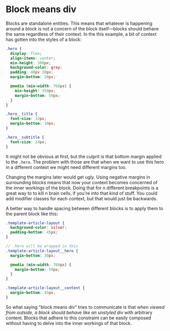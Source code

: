 # Block means div

Blocks are standalone entities. This means that whatever is happening around a block is not a concern of the block itself—blocks should behave the same regardless of their context. In the this example, a bit of context has gotten into the styles of a block:

```scss
.hero {
  display: flex;
  align-items: center;
  min-height: 300px;
  background-color: gray;
  padding: 40px 20px;
  margin-bottom: 20px;

  @media (min-width: 768px) {
    min-height: 350px;
    margin-bottom: 50px;
  }
}

.hero__title {
  font-size: 32px;
  margin-bottom: 10px;
}

.hero__subtitle {
  font-size: 24px;
}
```

It might not be obvious at first, but the culprit is that bottom margin applied to the `.hero`. The problem with those are that when we want to use this hero in a different context we might need different margins too.

Changing the margins later would get ugly. Using negative margins in surrounding blocks means that now your context becomes concerned of the inner workings of the block. Doing that for n different breakpoints is a great way to to kill n brain cells, if you're into that kind of stuff. You could add modifier classes for each context, but that would just be backwards.

A better way to handle spacing between different blocks is to apply them to the parent block like this:

```scss
.template-article-layout {
  background-color: silver;
  padding-bottom: 45px;
}

// .hero will be wrapped in this
.template-article-layout__hero {
  margin-bottom: 30px;

  @media (min-width: 768px) {
    margin-bottom: 50px;
  }
}

.template-article-layout__content {
  margin-bottom: 45px;
}
```

So what saying "block means div" tries to communicate is that *when viewed from outside, a block should behave like an unstyled div* with arbitrary content. Blocks that adhere to this constraint can be easily composed without having to delve into the inner workings of that block.
